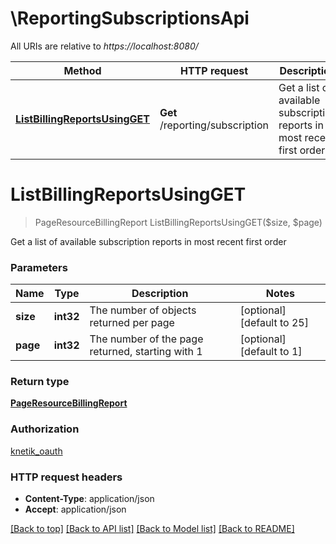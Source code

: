 # \ReportingSubscriptionsApi

All URIs are relative to *https://localhost:8080/*

Method | HTTP request | Description
------------- | ------------- | -------------
[**ListBillingReportsUsingGET**](ReportingSubscriptionsApi.md#ListBillingReportsUsingGET) | **Get** /reporting/subscription | Get a list of available subscription reports in most recent first order


# **ListBillingReportsUsingGET**
> PageResourceBillingReport ListBillingReportsUsingGET($size, $page)

Get a list of available subscription reports in most recent first order


### Parameters

Name | Type | Description  | Notes
------------- | ------------- | ------------- | -------------
 **size** | **int32**| The number of objects returned per page | [optional] [default to 25]
 **page** | **int32**| The number of the page returned, starting with 1 | [optional] [default to 1]

### Return type

[**PageResourceBillingReport**](PageResource«BillingReport».md)

### Authorization

[knetik_oauth](../README.md#knetik_oauth)

### HTTP request headers

 - **Content-Type**: application/json
 - **Accept**: application/json

[[Back to top]](#) [[Back to API list]](../README.md#documentation-for-api-endpoints) [[Back to Model list]](../README.md#documentation-for-models) [[Back to README]](../README.md)

